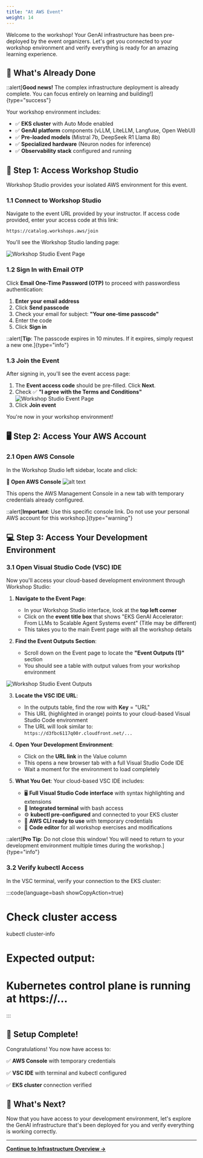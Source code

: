```yaml
---
title: "At AWS Event"
weight: 14
---
```


Welcome to the workshop! Your GenAI infrastructure has been pre-deployed by the event organizers. Let's get you connected to your workshop environment and verify everything is ready for an amazing learning experience.

## 🎯 What's Already Done

::alert[**Good news!** The complex infrastructure deployment is already complete. You can focus entirely on learning and building!]{type="success"}

Your workshop environment includes:
- ✅ **EKS cluster** with Auto Mode enabled
- ✅ **GenAI platform** components (vLLM, LiteLLM, Langfuse, Open WebUI)
- ✅ **Pre-loaded models** (Mistral 7b, DeepSeek R1 Llama 8b)
- ✅ **Specialized hardware** (Neuron nodes for inference)
- ✅ **Observability stack** configured and running

## 📝 Step 1: Access Workshop Studio

Workshop Studio provides your isolated AWS environment for this event.

### 1.1 Connect to Workshop Studio

Navigate to the event URL provided by your instructor. If access code provided, enter your access code at this link:

```
https://catalog.workshops.aws/join
```

You'll see the Workshop Studio landing page:

![Workshop Studio Event Page](/static/images/introduction/workshopstudio-event1.jpg)

### 1.2 Sign In with Email OTP

Click **Email One-Time Password (OTP)** to proceed with passwordless authentication:

1. **Enter your email address**
2. Click **Send passcode**
3. Check your email for subject: **"Your one-time passcode"**
4. Enter the code
5. Click **Sign in**

::alert[**Tip**: The passcode expires in 10 minutes. If it expires, simply request a new one.]{type="info"}

### 1.3 Join the Event

After signing in, you'll see the event access page:

1. The **Event access code** should be pre-filled. Click **Next**.
2. Check ✅ **"I agree with the Terms and Conditions"**
   ![Workshop Studio Event Page](/static/images/introduction/workshopstudio-event3.jpg)
3. Click **Join event**

You're now in your workshop environment!

## 🖥️ Step 2: Access Your AWS Account

### 2.1 Open AWS Console

In the Workshop Studio left sidebar, locate and click:

**🔧 Open AWS Console**
![alt text](/static/images/introduction/open-aws-console.png)

This opens the AWS Management Console in a new tab with temporary credentials already configured.

::alert[**Important**: Use this specific console link. Do not use your personal AWS account for this workshop.]{type="warning"}

## 💻 Step 3: Access Your Development Environment

### 3.1 Open Visual Studio Code (VSC) IDE

Now you'll access your cloud-based development environment through Workshop Studio:

1. **Navigate to the Event Page**:
   - In your Workshop Studio interface, look at the **top left corner**
   - Click on the **event title box** that shows "EKS GenAI Accelerator: From LLMs to Scalable Agent Systems event" (Title may be different)
   - This takes you to the main Event page with all the workshop details

2. **Find the Event Outputs Section**:
   - Scroll down on the Event page to locate the **"Event Outputs (1)"** section
   - You should see a table with output values from your workshop environment

![Workshop Studio Event Outputs](/static/images/introduction/url.png)

3. **Locate the VSC IDE URL**:
   - In the outputs table, find the row with **Key** = "URL"
   - This URL (highlighted in orange) points to your cloud-based Visual Studio Code environment
   - The URL will look similar to: `https://d3fbc6117q00r.cloudfront.net/...`

4. **Open Your Development Environment**:
   - Click on the **URL link** in the Value column
   - This opens a new browser tab with a full Visual Studio Code IDE
   - Wait a moment for the environment to load completely

5. **What You Get**:
   Your cloud-based VSC IDE includes:
   - 🖥️ **Full Visual Studio Code interface** with syntax highlighting and extensions
   - 🔧 **Integrated terminal** with bash access
   - ⚙️ **kubectl pre-configured** and connected to your EKS cluster
   - 🔑 **AWS CLI ready to use** with temporary credentials
   - 📝 **Code editor** for all workshop exercises and modifications

::alert[**Pro Tip**: Do not close this window! You will need to return to your development environment multiple times during the workshop.]{type="info"}

### 3.2 Verify kubectl Access

In the VSC terminal, verify your connection to the EKS cluster:

:::code{language=bash showCopyAction=true}
# Check cluster access
kubectl cluster-info

# Expected output:
# Kubernetes control plane is running at https://...
:::

## 🎉 Setup Complete!

Congratulations! You now have access to:

✅ **AWS Console** with temporary credentials

✅ **VSC IDE** with terminal and kubectl configured

✅ **EKS cluster** connection verified

## 🚀 What's Next?

Now that you have access to your development environment, let's explore the GenAI infrastructure that's been deployed for you and verify everything is working correctly.

---

**[Continue to Infrastructure Overview →](/introduction/infra-setup/)**

